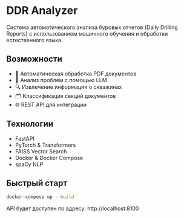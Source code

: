 # DDR Analyzer

Система автоматического анализа буровых отчетов (Daily Drilling Reports) с использованием машинного обучения и обработки естественного языка.

## Возможности

- 📄 Автоматическая обработка PDF документов
- 🧠 Анализ проблем с помощью LLM
- 🔍 Извлечение информации о скважинах
- 🗂️ Классификация секций документов
- 🌐 REST API для интеграции

## Технологии

- FastAPI
- PyTorch & Transformers
- FAISS Vector Search
- Docker & Docker Compose
- spaCy NLP

## Быстрый старт

```bash
docker-compose up --build
```

API будет доступен по адресу: http://localhost:8100
